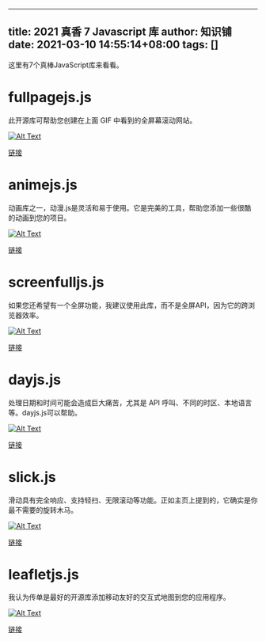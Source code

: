 
---
title: 2021 真香 7 Javascript 库
author: 知识铺
date: 2021-03-10 14:55:14+08:00
tags: []
---
这里有7个真棒JavaScript库来看看。

# [](#fullpagejs)<font _mstmutation="1" _msthash="288483" _msttexthash="5991063">fullpagejs.js</font>

此开源库可帮助您创建在上面 GIF 中看到的全屏幕滚动网站。

[![Alt Text](https://res.cloudinary.com/practicaldev/image/fetch/s--NXo5831T--/c_limit%2Cf_auto%2Cfl_progressive%2Cq_auto%2Cw_880/https://dev-to-uploads.s3.amazonaws.com/uploads/articles/hrr8sldbq527slcwro8w.JPG)](https://zshipu.com/t?url=https://res.cloudinary.com/practicaldev/image/fetch/s--NXo5831T--/c_limit%2Cf_auto%2Cfl_progressive%2Cq_auto%2Cw_880/https://dev-to-uploads.s3.amazonaws.com/uploads/articles/hrr8sldbq527slcwro8w.JPG)

[链接](https://zshipu.com/t?url=https://alvarotrigo.com/fullPage/)

# [](#animejs)<font _mstmutation="1" _msthash="289679" _msttexthash="4920903">animejs.js</font>

动画库之一，动漫.js是灵活和易于使用。它是完美的工具，帮助您添加一些很酷的动画到您的项目。

[![Alt Text](https://res.cloudinary.com/practicaldev/image/fetch/s--GCTyzWkO--/c_limit%2Cf_auto%2Cfl_progressive%2Cq_auto%2Cw_880/https://dev-to-uploads.s3.amazonaws.com/uploads/articles/kk2untbjwd3jnh0pao21.JPG)](https://zshipu.com/t?url=https://res.cloudinary.com/practicaldev/image/fetch/s--GCTyzWkO--/c_limit%2Cf_auto%2Cfl_progressive%2Cq_auto%2Cw_880/https://dev-to-uploads.s3.amazonaws.com/uploads/articles/kk2untbjwd3jnh0pao21.JPG)

[链接](https://zshipu.com/t?url=https://animejs.com)

# [](#screenfulljs)<font _mstmutation="1" _msthash="303160" _msttexthash="8022040">screenfulljs.js</font>

如果您还希望有一个全屏功能，我建议使用此库，而不是全屏API，因为它的跨浏览器效率。

[![Alt Text](https://res.cloudinary.com/practicaldev/image/fetch/s--FPUIXo5e--/c_limit%2Cf_auto%2Cfl_progressive%2Cq_auto%2Cw_880/https://dev-to-uploads.s3.amazonaws.com/uploads/articles/ecq3cga1g18k24x6pdnw.JPG)](https://zshipu.com/t?url=https://res.cloudinary.com/practicaldev/image/fetch/s--FPUIXo5e--/c_limit%2Cf_auto%2Cfl_progressive%2Cq_auto%2Cw_880/https://dev-to-uploads.s3.amazonaws.com/uploads/articles/ecq3cga1g18k24x6pdnw.JPG)

[链接](https://zshipu.com/t?url=https://sindresorhus.com/screenfull.js/)

# [](#dayjs)<font _mstmutation="1" _msthash="304408" _msttexthash="2405871">dayjs.js</font>

处理日期和时间可能会造成巨大痛苦，尤其是 API 呼叫、不同的时区、本地语言等。dayjs.js可以帮助。

[![Alt Text](https://res.cloudinary.com/practicaldev/image/fetch/s--JCb9AOvh--/c_limit%2Cf_auto%2Cfl_progressive%2Cq_auto%2Cw_880/https://dev-to-uploads.s3.amazonaws.com/uploads/articles/6k39ijbiviy27k0qeq5u.JPG)](https://zshipu.com/t?url=https://res.cloudinary.com/practicaldev/image/fetch/s--JCb9AOvh--/c_limit%2Cf_auto%2Cfl_progressive%2Cq_auto%2Cw_880/https://dev-to-uploads.s3.amazonaws.com/uploads/articles/6k39ijbiviy27k0qeq5u.JPG)

[链接](https://zshipu.com/t?url=https://day.js.org/)

# [](#slick)<font _mstmutation="1" _msthash="305656" _msttexthash="4843995">slick.js</font>

滑动具有完全响应、支持轻扫、无限滚动等功能。正如主页上提到的，它确实是你最不需要的旋转木马。

[![Alt Text](https://res.cloudinary.com/practicaldev/image/fetch/s--EWHSbBL7--/c_limit%2Cf_auto%2Cfl_progressive%2Cq_auto%2Cw_880/https://dev-to-uploads.s3.amazonaws.com/uploads/articles/vz62jt24ureb6con7iyx.JPG)](https://zshipu.com/t?url=https://res.cloudinary.com/practicaldev/image/fetch/s--EWHSbBL7--/c_limit%2Cf_auto%2Cfl_progressive%2Cq_auto%2Cw_880/https://dev-to-uploads.s3.amazonaws.com/uploads/articles/vz62jt24ureb6con7iyx.JPG)

[链接](https://zshipu.com/t?url=https://kenwheeler.github.io/slick/)

# [](#leafletjs)<font _mstmutation="1" _msthash="304083" _msttexthash="4097535">leafletjs.js</font>

我认为传单是最好的开源库添加移动友好的交互式地图到您的应用程序。

[![Alt Text](https://res.cloudinary.com/practicaldev/image/fetch/s--jbvfEbOZ--/c_limit%2Cf_auto%2Cfl_progressive%2Cq_auto%2Cw_880/https://dev-to-uploads.s3.amazonaws.com/uploads/articles/h19irx8exr298pdow3hb.JPG)](https://zshipu.com/t?url=https://res.cloudinary.com/practicaldev/image/fetch/s--jbvfEbOZ--/c_limit%2Cf_auto%2Cfl_progressive%2Cq_auto%2Cw_880/https://dev-to-uploads.s3.amazonaws.com/uploads/articles/h19irx8exr298pdow3hb.JPG)

[链接](https://zshipu.com/t?url=https://leafletjs.com/)



